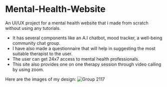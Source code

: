 # Mental-Health-Website
An UI/UX project for a mental health website that i made from scratch without using any tutorials.

- It has several components like an A.I chatbot, mood tracker, a well-being community chat group.
- I have also made a questionnaire that will help in suggesting the most suitable therapist to the user.
- The user can get 24x7 access to mental health professionals.
- This site also provides one on one therapy session through video calling by using zoom.


Here are the images of my design:
![Group 2117](https://github.com/srknsam8/Mental-Health-Website/assets/90851413/f62b7a0f-dbe8-41e8-b5eb-d3d537eb1e2b)
